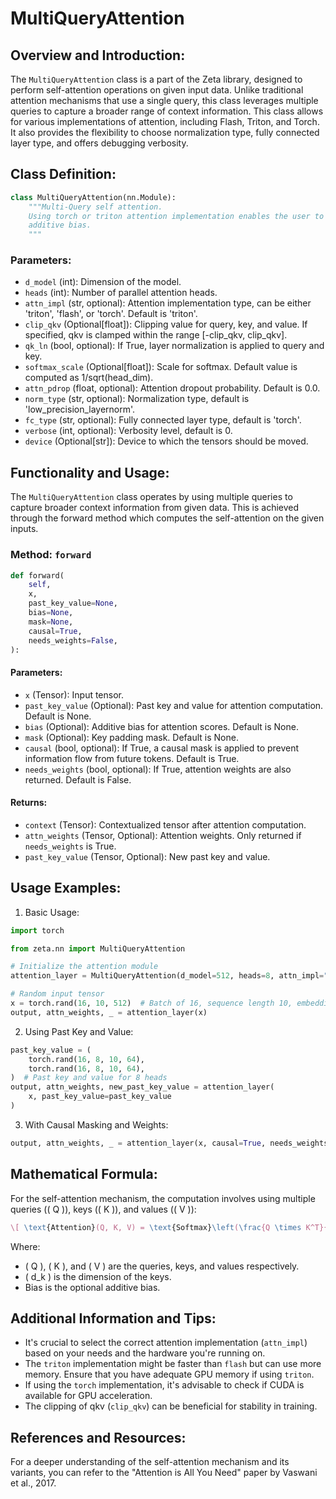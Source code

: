 # MultiQueryAttention

## Overview and Introduction:

The `MultiQueryAttention` class is a part of the Zeta library, designed to perform self-attention operations on given input data. Unlike traditional attention mechanisms that use a single query, this class leverages multiple queries to capture a broader range of context information. This class allows for various implementations of attention, including Flash, Triton, and Torch. It also provides the flexibility to choose normalization type, fully connected layer type, and offers debugging verbosity.

## Class Definition:

```python
class MultiQueryAttention(nn.Module):
    """Multi-Query self attention.
    Using torch or triton attention implementation enables the user to also use
    additive bias.
    """
```

### Parameters:
- `d_model` (int): Dimension of the model.
- `heads` (int): Number of parallel attention heads.
- `attn_impl` (str, optional): Attention implementation type, can be either 'triton', 'flash', or 'torch'. Default is 'triton'.
- `clip_qkv` (Optional[float]): Clipping value for query, key, and value. If specified, qkv is clamped within the range [-clip_qkv, clip_qkv].
- `qk_ln` (bool, optional): If True, layer normalization is applied to query and key.
- `softmax_scale` (Optional[float]): Scale for softmax. Default value is computed as 1/sqrt(head_dim).
- `attn_pdrop` (float, optional): Attention dropout probability. Default is 0.0.
- `norm_type` (str, optional): Normalization type, default is 'low_precision_layernorm'.
- `fc_type` (str, optional): Fully connected layer type, default is 'torch'.
- `verbose` (int, optional): Verbosity level, default is 0.
- `device` (Optional[str]): Device to which the tensors should be moved.

## Functionality and Usage:

The `MultiQueryAttention` class operates by using multiple queries to capture broader context information from given data. This is achieved through the forward method which computes the self-attention on the given inputs.

### Method: `forward`
```python
def forward(
    self,
    x,
    past_key_value=None,
    bias=None,
    mask=None,
    causal=True,
    needs_weights=False,
):
```

#### Parameters:

- `x` (Tensor): Input tensor.
- `past_key_value` (Optional): Past key and value for attention computation. Default is None.
- `bias` (Optional): Additive bias for attention scores. Default is None.
- `mask` (Optional): Key padding mask. Default is None.
- `causal` (bool, optional): If True, a causal mask is applied to prevent information flow from future tokens. Default is True.
- `needs_weights` (bool, optional): If True, attention weights are also returned. Default is False.

#### Returns:

- `context` (Tensor): Contextualized tensor after attention computation.
- `attn_weights` (Tensor, Optional): Attention weights. Only returned if `needs_weights` is True.
- `past_key_value` (Tensor, Optional): New past key and value.

## Usage Examples:

1. Basic Usage:
```python
import torch

from zeta.nn import MultiQueryAttention

# Initialize the attention module
attention_layer = MultiQueryAttention(d_model=512, heads=8, attn_impl="torch")

# Random input tensor
x = torch.rand(16, 10, 512)  # Batch of 16, sequence length 10, embedding size 512
output, attn_weights, _ = attention_layer(x)
```

2. Using Past Key and Value:
```python
past_key_value = (
    torch.rand(16, 8, 10, 64),
    torch.rand(16, 8, 10, 64),
)  # Past key and value for 8 heads
output, attn_weights, new_past_key_value = attention_layer(
    x, past_key_value=past_key_value
)
```

3. With Causal Masking and Weights:
```python
output, attn_weights, _ = attention_layer(x, causal=True, needs_weights=True)
```

## Mathematical Formula:

For the self-attention mechanism, the computation involves using multiple queries (\( Q \)), keys (\( K \)), and values (\( V \)):

```latex
\[ \text{Attention}(Q, K, V) = \text{Softmax}\left(\frac{Q \times K^T}{\sqrt{d_k}} + \text{Bias}\right) \times V \]
```
Where:
- \( Q \), \( K \), and \( V \) are the queries, keys, and values respectively.
- \( d_k \) is the dimension of the keys.
- Bias is the optional additive bias.

## Additional Information and Tips:

- It's crucial to select the correct attention implementation (`attn_impl`) based on your needs and the hardware you're running on.
- The `triton` implementation might be faster than `flash` but can use more memory. Ensure that you have adequate GPU memory if using `triton`.
- If using the `torch` implementation, it's advisable to check if CUDA is available for GPU acceleration.
- The clipping of qkv (`clip_qkv`) can be beneficial for stability in training.

## References and Resources:
For a deeper understanding of the self-attention mechanism and its variants, you can refer to the "Attention is All You Need" paper by Vaswani et al., 2017.